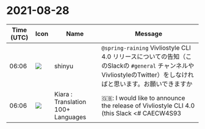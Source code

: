 # 2021-08-28

|Time (UTC)|Icon|Name|Message|
|---|---|---|---|
|06:06|![](https://avatars.slack-edge.com/2018-04-27/354445776386_e258f5ed5ba887b08668_72.jpg)|shinyu|`@spring-raining` Vivliostyle CLI 4.0 リリースについての告知（このSlackの `#general` チャンネルやVivliostyleのTwitter）をしなければと思います。お願いできますか|
|06:06|![](https://avatars.slack-edge.com/2021-08-02/2324149410423_2aa7423c4133ecb9f168_72.png)|Kiara : Translation 100+ Languages|🇬🇧:  I would like to announce the release of Vivliostyle CLI 4.0 (this Slack &lt;# CAECW4S93 | general&gt; channel and Vivliostyle Twitter). Can i please|

